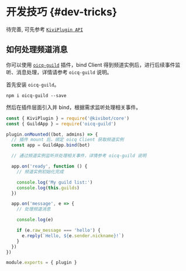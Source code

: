 # 开发技巧 {#dev-tricks}

待完善, 可先参考 [`KiviPlugin API`](/api/plugin)

## 如何处理频道消息

你可以使用 [`oicq-guild`](https://github.com/takayama-lily/oicq-guild) 插件，bind Client 得到频道实例后，进行后续事件监听、消息处理，详情请参考 `oicq-guild` 说明。

首先安装 `oicq-guild`。

```shell
npm i oicq-guild --save
```

然后在插件层面引入并 bind，根据需求监听处理相关事件。

```js
const { KiviPlugin } = require('@kivibot/core')
const { GuildApp } = require('oicq-guild')

plugin.onMounted((bot, admins) => {
  // 插件 mount 后，绑定 oicq Client 获取频道实例
  const app = GuildApp.bind(bot)

  // 通过频道实例监听并处理相关事件，详情参考 oicq-guild 说明

  app.on('ready', function () {
    // 频道实例初始化完成

    console.log('My guild list:')
    console.log(this.guilds)
  })

  app.on('message', e => {
    // 处理频道消息

    console.log(e)

    if (e.raw_message === 'hello') {
      e.reply(`Hello, ${e.sender.nickname}!`)
    }
  })
})

module.exports = { plugin }
```
